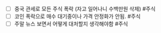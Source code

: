 * [ ] 중국 관세로 모든 주식 폭락 (자고 일어나니 수백만원 삭제) #주식 
* [ ] 코인 폭락으로 매수 대기중이나 가격 안정화가 안됨. #주식 
* [ ] 주말 뉴스 보면서 어떻게 대처할지 생각해야함 #주식